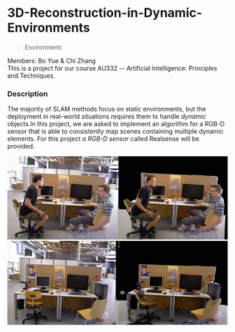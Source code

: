 # 3D-Reconstruction-in-Dynamic-Environments
> Environment: 

Members: Bo Yue & Chi Zhang  
This is a project for our course AU332 -- Artificial Intelligence: Principles and Techniques. 

### Description
The majority of SLAM methods focus on static environments, but the deployment in real-world situations requires them to handle _dynamic_ objects.In this project, we are asked to implement an algorithm for a RGB-D sensor that is able to consistently map scenes containing multiple dynamic elements. For this project _a RGB-D sensor_ called Realsense will be provided.

![3D Reconstruction](./project-1.jpg)
![3D Reconstruction](./project-2.jpg)
